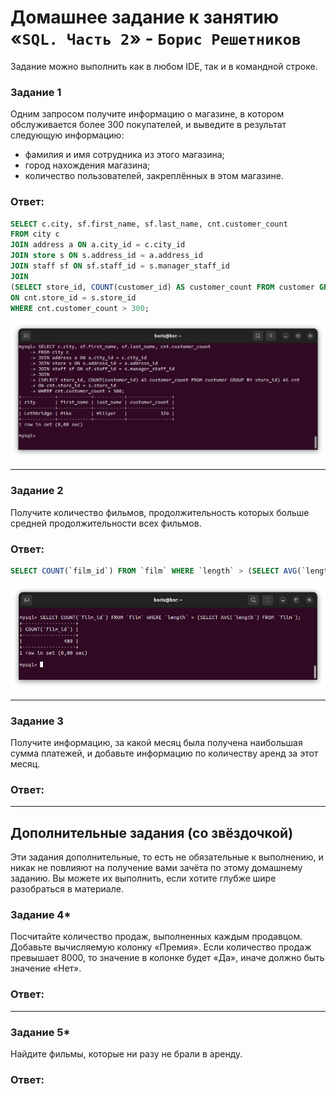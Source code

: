 # Домашнее задание к занятию «`SQL. Часть 2`» - `Борис Решетников`

Задание можно выполнить как в любом IDE, так и в командной строке.

### Задание 1

Одним запросом получите информацию о магазине, в котором обслуживается более 300 покупателей, и выведите в результат следующую информацию: 
- фамилия и имя сотрудника из этого магазина;
- город нахождения магазина;
- количество пользователей, закреплённых в этом магазине.

### Ответ:

```SQL
SELECT c.city, sf.first_name, sf.last_name, cnt.customer_count 
FROM city c
JOIN address a ON a.city_id = c.city_id
JOIN store s ON s.address_id = a.address_id
JOIN staff sf ON sf.staff_id = s.manager_staff_id
JOIN 
(SELECT store_id, COUNT(customer_id) AS customer_count FROM customer GROUP BY store_id) AS cnt 
ON cnt.store_id = s.store_id
WHERE cnt.customer_count > 300;

```

![SQL-запрос](./img/a1.png)

---

### Задание 2

Получите количество фильмов, продолжительность которых больше средней продолжительности всех фильмов.

### Ответ:

```SQL
SELECT COUNT(`film_id`) FROM `film` WHERE `length` > (SELECT AVG(`length`) FROM `film`);
```

![SQL-запрос](./img/b1.png)

---

### Задание 3

Получите информацию, за какой месяц была получена наибольшая сумма платежей, и добавьте информацию по количеству аренд за этот месяц.

### Ответ:

---


## Дополнительные задания (со звёздочкой)
Эти задания дополнительные, то есть не обязательные к выполнению, и никак не повлияют на получение вами зачёта по этому домашнему заданию. Вы можете их выполнить, если хотите глубже шире разобраться в материале.

### Задание 4*

Посчитайте количество продаж, выполненных каждым продавцом. Добавьте вычисляемую колонку «Премия». Если количество продаж превышает 8000, то значение в колонке будет «Да», иначе должно быть значение «Нет».

### Ответ:

---

### Задание 5*

Найдите фильмы, которые ни разу не брали в аренду.

### Ответ:
